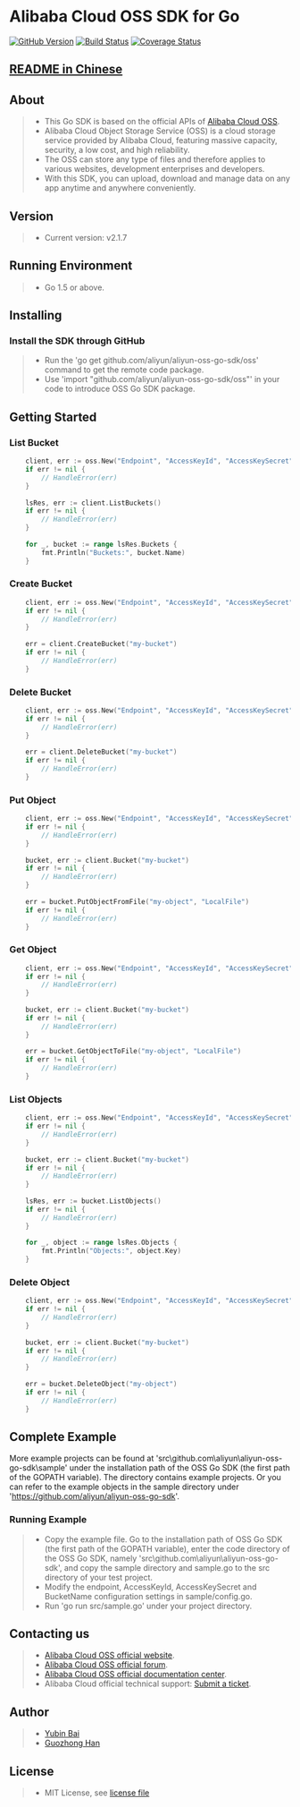 ﻿# Alibaba Cloud OSS SDK for Go

[![GitHub Version](https://badge.fury.io/gh/aliyun%2Faliyun-oss-go-sdk.svg)](https://badge.fury.io/gh/aliyun%2Faliyun-oss-go-sdk)
[![Build Status](https://travis-ci.org/aliyun/aliyun-oss-go-sdk.svg?branch=master)](https://travis-ci.org/aliyun/aliyun-oss-go-sdk)
[![Coverage Status](https://coveralls.io/repos/github/aliyun/aliyun-oss-go-sdk/badge.svg?branch=master)](https://coveralls.io/github/aliyun/aliyun-oss-go-sdk?branch=master)

## [README in Chinese](https://github.com/aliyun/aliyun-oss-go-sdk/blob/master/README-CN.md)

## About
> - This Go SDK is based on the official APIs of [Alibaba Cloud OSS](http://www.aliyun.com/product/oss/).
> - Alibaba Cloud Object Storage Service (OSS) is a cloud storage service provided by Alibaba Cloud, featuring massive capacity, security, a low cost, and high reliability. 
> - The OSS can store any type of files and therefore applies to various websites, development enterprises and developers.
> - With this SDK, you can upload, download and manage data on any app anytime and anywhere conveniently. 

## Version
> - Current version: v2.1.7

## Running Environment
> - Go 1.5 or above. 

## Installing
### Install the SDK through GitHub
> - Run the 'go get github.com/aliyun/aliyun-oss-go-sdk/oss' command to get the remote code package.
> - Use 'import "github.com/aliyun/aliyun-oss-go-sdk/oss"' in your code to introduce OSS Go SDK package.

## Getting Started
### List Bucket
```go
    client, err := oss.New("Endpoint", "AccessKeyId", "AccessKeySecret")
    if err != nil {
        // HandleError(err)
    }
    
    lsRes, err := client.ListBuckets()
    if err != nil {
        // HandleError(err)
    }
    
    for _, bucket := range lsRes.Buckets {
        fmt.Println("Buckets:", bucket.Name)
    }
```

### Create Bucket
```go
    client, err := oss.New("Endpoint", "AccessKeyId", "AccessKeySecret")
    if err != nil {
        // HandleError(err)
    }
    
    err = client.CreateBucket("my-bucket")
    if err != nil {
        // HandleError(err)
    }
```
    
### Delete Bucket
```go
    client, err := oss.New("Endpoint", "AccessKeyId", "AccessKeySecret")
    if err != nil {
        // HandleError(err)
    }
    
    err = client.DeleteBucket("my-bucket")
    if err != nil {
        // HandleError(err)
    }
```

### Put Object
```go
    client, err := oss.New("Endpoint", "AccessKeyId", "AccessKeySecret")
    if err != nil {
        // HandleError(err)
    }
    
    bucket, err := client.Bucket("my-bucket")
    if err != nil {
        // HandleError(err)
    }
    
    err = bucket.PutObjectFromFile("my-object", "LocalFile")
    if err != nil {
        // HandleError(err)
    }
```

### Get Object
```go
    client, err := oss.New("Endpoint", "AccessKeyId", "AccessKeySecret")
    if err != nil {
        // HandleError(err)
    }
    
    bucket, err := client.Bucket("my-bucket")
    if err != nil {
        // HandleError(err)
    }
    
    err = bucket.GetObjectToFile("my-object", "LocalFile")
    if err != nil {
        // HandleError(err)
    }
```

### List Objects
```go
    client, err := oss.New("Endpoint", "AccessKeyId", "AccessKeySecret")
    if err != nil {
        // HandleError(err)
    }
    
    bucket, err := client.Bucket("my-bucket")
    if err != nil {
        // HandleError(err)
    }
    
    lsRes, err := bucket.ListObjects()
    if err != nil {
        // HandleError(err)
    }
    
    for _, object := range lsRes.Objects {
        fmt.Println("Objects:", object.Key)
    }
```
    
### Delete Object
```go
    client, err := oss.New("Endpoint", "AccessKeyId", "AccessKeySecret")
    if err != nil {
        // HandleError(err)
    }
    
    bucket, err := client.Bucket("my-bucket")
    if err != nil {
        // HandleError(err)
    }
    
    err = bucket.DeleteObject("my-object")
    if err != nil {
        // HandleError(err)
    }
```

##  Complete Example
More example projects can be found at 'src\github.com\aliyun\aliyun-oss-go-sdk\sample' under the installation path of the OSS Go SDK (the first path of the GOPATH variable). The directory contains example projects. 
Or you can refer to the example objects in the sample directory under 'https://github.com/aliyun/aliyun-oss-go-sdk'.

### Running Example
> - Copy the example file. Go to the installation path of OSS Go SDK (the first path of the GOPATH variable), enter the code directory of the OSS Go SDK, namely 'src\github.com\aliyun\aliyun-oss-go-sdk',
and copy the sample directory and sample.go to the src directory of your test project.
> - Modify the  endpoint, AccessKeyId, AccessKeySecret and BucketName configuration settings in sample/config.go.
> - Run 'go run src/sample.go' under your project directory.

## Contacting us
> - [Alibaba Cloud OSS official website](http://oss.aliyun.com).
> - [Alibaba Cloud OSS official forum](http://bbs.aliyun.com).
> - [Alibaba Cloud OSS official documentation center](http://www.aliyun.com/product/oss#Docs).
> - Alibaba Cloud official technical support: [Submit a ticket](https://workorder.console.aliyun.com/#/ticket/createIndex). 

## Author
> - [Yubin Bai](https://github.com/baiyubin)
> - [Guozhong Han](https://github.com/hangzws)

## License
> - MIT License, see [license file](LICENSE)

